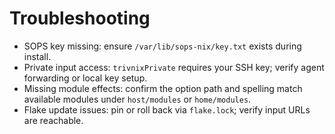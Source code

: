 # Troubleshooting

- SOPS key missing: ensure `/var/lib/sops-nix/key.txt` exists during install.
- Private input access: `trivnixPrivate` requires your SSH key; verify agent forwarding or local key setup.
- Missing module effects: confirm the option path and spelling match available modules under `host/modules` or `home/modules`.
- Flake update issues: pin or roll back via `flake.lock`; verify input URLs are reachable.
